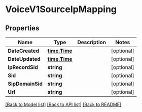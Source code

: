 # VoiceV1SourceIpMapping

## Properties

Name | Type | Description | Notes
------------ | ------------- | ------------- | -------------
**DateCreated** | [**time.Time**](time.Time.md) |  | [optional] 
**DateUpdated** | [**time.Time**](time.Time.md) |  | [optional] 
**IpRecordSid** | **string** |  | [optional] 
**Sid** | **string** |  | [optional] 
**SipDomainSid** | **string** |  | [optional] 
**Url** | **string** |  | [optional] 

[[Back to Model list]](../README.md#documentation-for-models) [[Back to API list]](../README.md#documentation-for-api-endpoints) [[Back to README]](../README.md)


